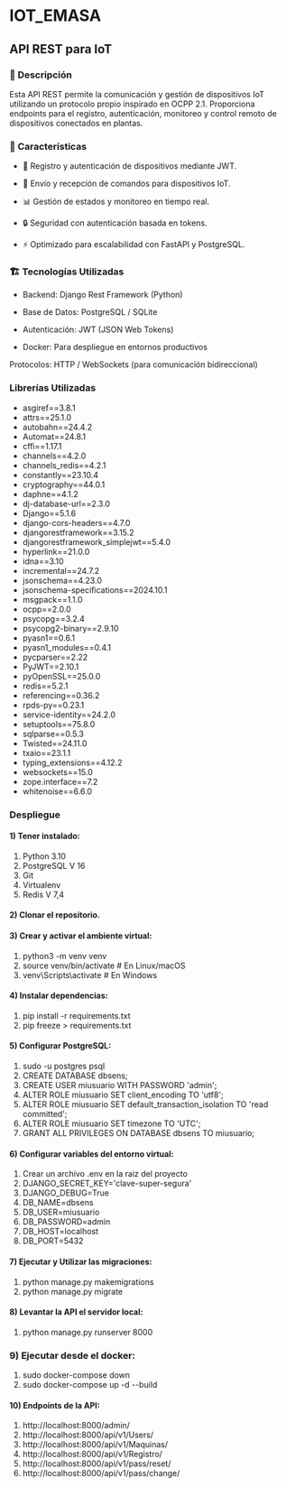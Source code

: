 # IOT_EMASA

## API REST para IoT

### 🚀 Descripción

Esta API REST permite la comunicación y gestión de dispositivos IoT utilizando un protocolo propio inspirado en OCPP 2.1. Proporciona endpoints para el registro, autenticación, monitoreo y control remoto de dispositivos conectados en plantas.

### 📌 Características

* 📡 Registro y autenticación de dispositivos mediante JWT.
  
* 🔄 Envío y recepción de comandos para dispositivos IoT.

* 📊 Gestión de estados y monitoreo en tiempo real.

* 🔒 Seguridad con autenticación basada en tokens.

* ⚡ Optimizado para escalabilidad con FastAPI y PostgreSQL.

### 🏗 Tecnologías Utilizadas

* Backend: Django Rest Framework (Python)

* Base de Datos: PostgreSQL / SQLite

* Autenticación: JWT (JSON Web Tokens)

* Docker: Para despliegue en entornos productivos

Protocolos: HTTP / WebSockets (para comunicación bidireccional)

### Librerías Utilizadas

* asgiref==3.8.1
* attrs==25.1.0
* autobahn==24.4.2
* Automat==24.8.1
* cffi==1.17.1
* channels==4.2.0
* channels_redis==4.2.1
* constantly==23.10.4
* cryptography==44.0.1
* daphne==4.1.2
* dj-database-url==2.3.0
* Django==5.1.6
* django-cors-headers==4.7.0
* djangorestframework==3.15.2
* djangorestframework_simplejwt==5.4.0
* hyperlink==21.0.0
* idna==3.10
* incremental==24.7.2
* jsonschema==4.23.0
* jsonschema-specifications==2024.10.1
* msgpack==1.1.0
* ocpp==2.0.0
* psycopg==3.2.4
* psycopg2-binary==2.9.10
* pyasn1==0.6.1
* pyasn1_modules==0.4.1
* pycparser==2.22
* PyJWT==2.10.1
* pyOpenSSL==25.0.0
* redis==5.2.1
* referencing==0.36.2
* rpds-py==0.23.1
* service-identity==24.2.0
* setuptools==75.8.0
* sqlparse==0.5.3
* Twisted==24.11.0
* txaio==23.1.1
* typing_extensions==4.12.2
* websockets==15.0
* zope.interface==7.2
* whitenoise==6.6.0
  
### Despliegue

#### 1) Tener instalado:
1. Python 3.10
2. PostgreSQL V 16
3. Git
4. Virtualenv
5. Redis V 7,4

#### 2) Clonar el repositorio.

#### 3) Crear y activar el ambiente virtual:    
1. python3 -m venv venv
2. source venv/bin/activate  # En Linux/macOS
3. venv\Scripts\activate  # En Windows
     
#### 4) Instalar dependencias:
1. pip install -r requirements.txt
2. pip freeze > requirements.txt

#### 5) Configurar PostgreSQL:
1. sudo -u postgres psql
2. CREATE DATABASE dbsens;
3. CREATE USER miusuario WITH PASSWORD 'admin';
4. ALTER ROLE miusuario SET client_encoding TO 'utf8';
5. ALTER ROLE miusuario SET default_transaction_isolation TO 'read committed';
6. ALTER ROLE miusuario SET timezone TO 'UTC';
7. GRANT ALL PRIVILEGES ON DATABASE dbsens TO miusuario;

#### 6) Configurar variables del entorno virtual:
1. Crear un archivo .env en la raiz del proyecto
2. DJANGO_SECRET_KEY='clave-super-segura'
3. DJANGO_DEBUG=True
4. DB_NAME=dbsens
5. DB_USER=miusuario
6. DB_PASSWORD=admin
7. DB_HOST=localhost
8. DB_PORT=5432

#### 7) Ejecutar y Utilizar las migraciones:
1. python manage.py makemigrations
2. python manage.py migrate

#### 8) Levantar la API el servidor local:
1. python manage.py runserver 8000

### 9) Ejecutar desde el docker:
1. sudo docker-compose down
2. sudo docker-compose up -d --build
 
#### 10) Endpoints de la API:
1. http://localhost:8000/admin/
2. http://localhost:8000/api/v1/Users/
3. http://localhost:8000/api/v1/Maquinas/
4. http://localhost:8000/api/v1/Registro/
5. http://localhost:8000/api/v1/pass/reset/
6. http://localhost:8000/api/v1/pass/change/


